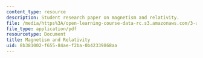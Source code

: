 ```yaml
---
content_type: resource
description: Student research paper on magnetism and relativity.
file: /media/https%3A/open-learning-course-data-rc.s3.amazonaws.com/3-a08-attraction-and-repulsion-the-magic-of-magnets-fall-2005/8b381002f65584aef2ba0b42339868aa_mag_relativity.pdf
file_type: application/pdf
resourcetype: Document
title: Magnetism and Relativity
uid: 8b381002-f655-84ae-f2ba-0b42339868aa
---
```


